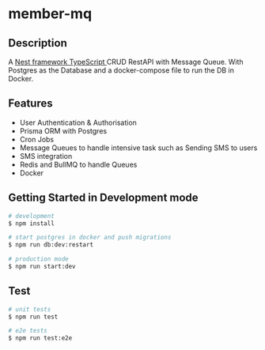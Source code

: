 # member-mq

## Description

A [Nest framework TypeScript ](https://github.com/nestjs/nest) CRUD RestAPI with Message Queue.
With Postgres as the Database and a docker-compose file to run the DB in Docker.

## Features
- User Authentication & Authorisation
- Prisma ORM with Postgres
- Cron Jobs 
- Message Queues to handle intensive task such as Sending SMS to users
- SMS integration
- Redis and BullMQ to handle Queues
- Docker

## Getting Started in Development mode

```bash
# development
$ npm install

# start postgres in docker and push migrations
$ npm run db:dev:restart 

# production mode
$ npm run start:dev
```

## Test

```bash
# unit tests
$ npm run test

# e2e tests
$ npm run test:e2e

```


